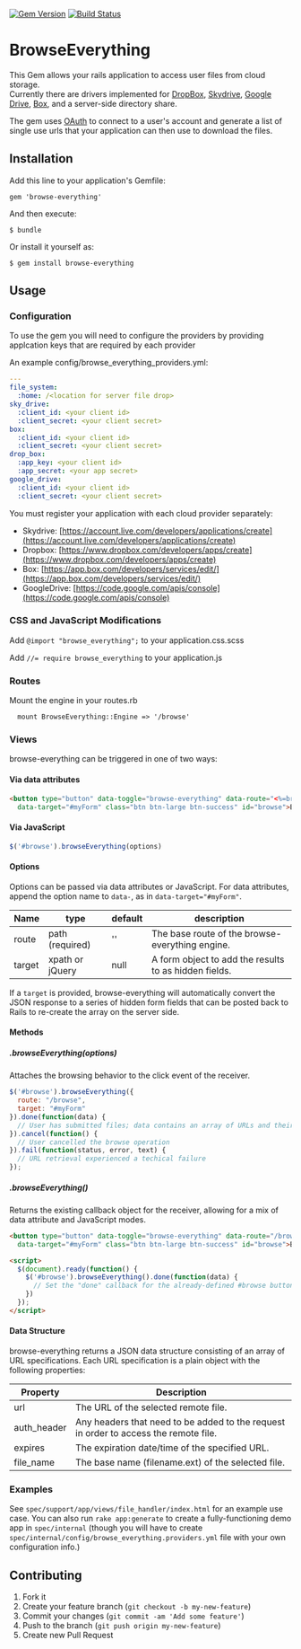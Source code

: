 [![Gem Version](https://badge.fury.io/rb/browse-everything.png)](http://badge.fury.io/rb/browse-everything)
[![Build Status](https://travis-ci.org/projecthydra/browse-everything.png?branch=master)](https://travis-ci.org/projecthydra/browse-everything)

# BrowseEverything

This Gem allows your rails application to access user files from cloud storage.  
Currently there are drivers implemented for [DropBox](http://www.dropbox.com), 
[Skydrive](https://skydrive.live.com/), [Google Drive](http://drive.google.com), 
[Box](http://www.box.com), and a server-side directory share.

The gem uses [OAuth](http://oauth.net/) to connect to a user's account and 
generate a list of single use urls that your application can then use to 
download the files.

## Installation

Add this line to your application's Gemfile:

    gem 'browse-everything'

And then execute:

    $ bundle

Or install it yourself as:

    $ gem install browse-everything

## Usage

### Configuration

To use the gem you will need to configure the providers by providing applcation keys that are required by each provider

An example config/browse_everything_providers.yml:

```yaml
---
file_system:
  :home: /<location for server file drop>
sky_drive:
  :client_id: <your client id>
  :client_secret: <your client secret>
box:
  :client_id: <your client id>
  :client_secret: <your client secret>
drop_box:
  :app_key: <your client id>
  :app_secret: <your app secret>
google_drive:
  :client_id: <your client id>
  :client_secret: <your client secret>
```

You must register your application with each cloud provider separately:

* Skydrive: [https://account.live.com/developers/applications/create](https://account.live.com/developers/applications/create)
* Dropbox: [https://www.dropbox.com/developers/apps/create](https://www.dropbox.com/developers/apps/create)
* Box: [https://app.box.com/developers/services/edit/](https://app.box.com/developers/services/edit/)
* GoogleDrive: [https://code.google.com/apis/console](https://code.google.com/apis/console)

### CSS and JavaScript Modifications

Add `@import "browse_everything";` to your application.css.scss

Add `//= require browse_everything` to your application.js

### Routes

Mount the engine in your routes.rb

```
  mount BrowseEverything::Engine => '/browse'
```

### Views

browse-everything can be triggered in one of two ways:

#### Via data attributes

```html
<button type="button" data-toggle="browse-everything" data-route="<%=browse_everything_engine.root_path%>" 
  data-target="#myForm" class="btn btn-large btn-success" id="browse">Browse!</button>
```

#### Via JavaScript

```javascript
$('#browse').browseEverything(options)
```

#### Options

Options can be passed via data attributes or JavaScript. For data attributes, append the option name to `data-`, 
as in `data-target="#myForm"`.

| Name            | type            | default         | description                                                    |
|-----------------|-----------------|-----------------|----------------------------------------------------------------|
| route           | path (required) | ''              | The base route of the browse-everything engine.                |
| target          | xpath or jQuery | null            | A form object to add the results to as hidden fields.          |

If a `target` is provided, browse-everything will automatically convert the JSON response to a series of hidden form fields
that can be posted back to Rails to re-create the array on the server side. 

#### Methods

##### .browseEverything(options)

Attaches the browsing behavior to the click event of the receiver.

```javascript
$('#browse').browseEverything({
  route: "/browse",
  target: "#myForm"
}).done(function(data) {
  // User has submitted files; data contains an array of URLs and their options
}).cancel(function() {
  // User cancelled the browse operation
}).fail(function(status, error, text) {
  // URL retrieval experienced a techical failure
});
```

##### .browseEverything()

Returns the existing callback object for the receiver, allowing for a mix of data attribute and JavaScript modes.

```html
<button type="button" data-toggle="browse-everything" data-route="/browse" 
  data-target="#myForm" class="btn btn-large btn-success" id="browse">Browse!</button>

<script>
  $(document).ready(function() {
    $('#browse').browseEverything().done(function(data) {
      // Set the "done" callback for the already-defined #browse button
    })
  });
</script>
```

#### Data Structure

browse-everything returns a JSON data structure consisting of an array of URL specifications. Each URL specification
is a plain object with the following properties:

| Property           | Description                                                                          |
|--------------------|--------------------------------------------------------------------------------------|
| url                | The URL of the selected remote file.                                                 |
| auth_header        | Any headers that need to be added to the request in order to access the remote file. |
| expires            | The expiration date/time of the specified URL.                                       |
| file_name          | The base name (filename.ext) of the selected file.                                   |

### Examples

See `spec/support/app/views/file_handler/index.html` for an example use case. You can also run `rake app:generate` to
create a fully-functioning demo app in `spec/internal` (though you will have to create 
`spec/internal/config/browse_everything.providers.yml` file with your own configuration info.)

## Contributing

1. Fork it
2. Create your feature branch (`git checkout -b my-new-feature`)
3. Commit your changes (`git commit -am 'Add some feature'`)
4. Push to the branch (`git push origin my-new-feature`)
5. Create new Pull Request
